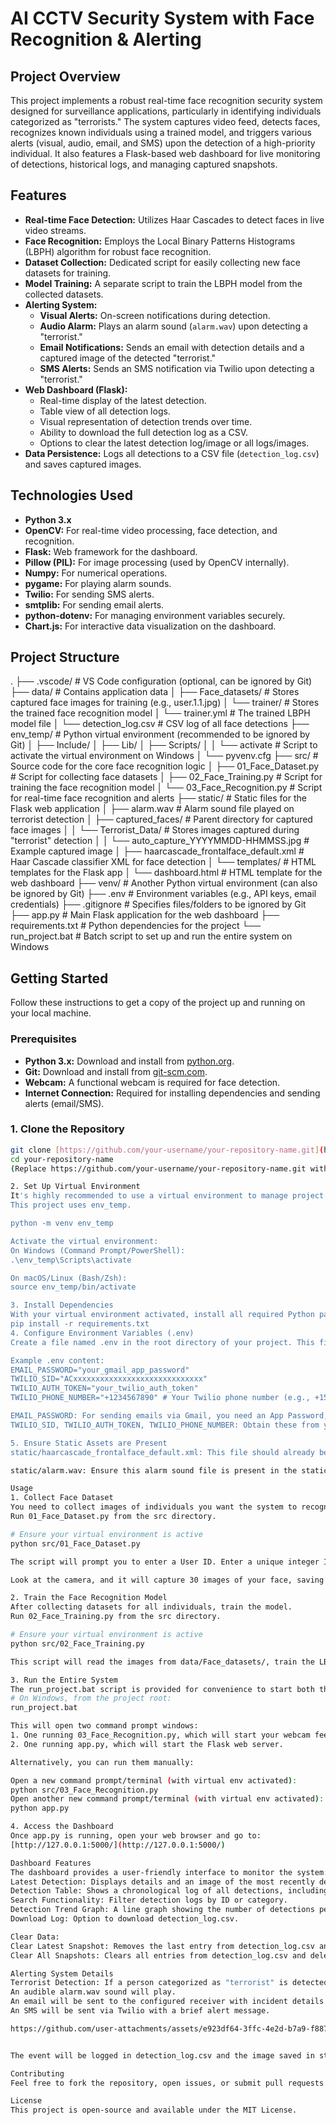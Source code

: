# AI CCTV Security System with Face Recognition & Alerting

## Project Overview

This project implements a robust real-time face recognition security system designed for surveillance applications, particularly in identifying individuals categorized as "terrorists." The system captures video feed, detects faces, recognizes known individuals using a trained model, and triggers various alerts (visual, audio, email, and SMS) upon the detection of a high-priority individual. It also features a Flask-based web dashboard for live monitoring of detections, historical logs, and managing captured snapshots.

## Features

* **Real-time Face Detection:** Utilizes Haar Cascades to detect faces in live video streams.
* **Face Recognition:** Employs the Local Binary Patterns Histograms (LBPH) algorithm for robust face recognition.
* **Dataset Collection:** Dedicated script for easily collecting new face datasets for training.
* **Model Training:** A separate script to train the LBPH model from the collected datasets.
* **Alerting System:**
    * **Visual Alerts:** On-screen notifications during detection.
    * **Audio Alarm:** Plays an alarm sound (`alarm.wav`) upon detecting a "terrorist."
    * **Email Notifications:** Sends an email with detection details and a captured image of the detected "terrorist."
    * **SMS Alerts:** Sends an SMS notification via Twilio upon detecting a "terrorist."
* **Web Dashboard (Flask):**
    * Real-time display of the latest detection.
    * Table view of all detection logs.
    * Visual representation of detection trends over time.
    * Ability to download the full detection log as a CSV.
    * Options to clear the latest detection log/image or all logs/images.
* **Data Persistence:** Logs all detections to a CSV file (`detection_log.csv`) and saves captured images.

## Technologies Used

* **Python 3.x**
* **OpenCV:** For real-time video processing, face detection, and recognition.
* **Flask:** Web framework for the dashboard.
* **Pillow (PIL):** For image processing (used by OpenCV internally).
* **Numpy:** For numerical operations.
* **pygame:** For playing alarm sounds.
* **Twilio:** For sending SMS alerts.
* **smtplib:** For sending email alerts.
* **python-dotenv:** For managing environment variables securely.
* **Chart.js:** For interactive data visualization on the dashboard.

## Project Structure
.
├── .vscode/                     # VS Code configuration (optional, can be ignored by Git)
├── data/                        # Contains application data
│   ├── Face_datasets/           # Stores captured face images for training (e.g., user.1.1.jpg)
│   └── trainer/                 # Stores the trained face recognition model
│       └── trainer.yml          # The trained LBPH model file
│   └── detection_log.csv        # CSV log of all face detections
├── env_temp/                    # Python virtual environment (recommended to be ignored by Git)
│   ├── Include/
│   ├── Lib/
│   ├── Scripts/
│   │   └── activate             # Script to activate the virtual environment on Windows
│   └── pyvenv.cfg
├── src/                         # Source code for the core face recognition logic
│   ├── 01_Face_Dataset.py       # Script for collecting face datasets
│   ├── 02_Face_Training.py      # Script for training the face recognition model
│   └── 03_Face_Recognition.py   # Script for real-time face recognition and alerts
├── static/                      # Static files for the Flask web application
│   ├── alarm.wav                # Alarm sound file played on terrorist detection
│   ├── captured_faces/          # Parent directory for captured face images
│   │   └── Terrorist_Data/      # Stores images captured during "terrorist" detection
│   │       └── auto_capture_YYYYMMDD-HHMMSS.jpg # Example captured image
│   ├── haarcascade_frontalface_default.xml # Haar Cascade classifier XML for face detection
│   └── templates/               # HTML templates for the Flask app
│       └── dashboard.html       # HTML template for the web dashboard
├── venv/                        # Another Python virtual environment (can also be ignored by Git)
├── .env                         # Environment variables (e.g., API keys, email credentials)
├── .gitignore                   # Specifies files/folders to be ignored by Git
├── app.py                       # Main Flask application for the web dashboard
├── requirements.txt             # Python dependencies for the project
└── run_project.bat              # Batch script to set up and run the entire system on Windows

## Getting Started

Follow these instructions to get a copy of the project up and running on your local machine.

### Prerequisites

* **Python 3.x:** Download and install from [python.org](https://www.python.org/).
* **Git:** Download and install from [git-scm.com](https://git-scm.com/).
* **Webcam:** A functional webcam is required for face detection.
* **Internet Connection:** Required for installing dependencies and sending alerts (email/SMS).

### 1. Clone the Repository

```bash
git clone [https://github.com/your-username/your-repository-name.git](https://github.com/your-username/your-repository-name.git)
cd your-repository-name
(Replace https://github.com/your-username/your-repository-name.git with your actual repository URL).

2. Set Up Virtual Environment
It's highly recommended to use a virtual environment to manage project dependencies.
This project uses env_temp.

python -m venv env_temp

Activate the virtual environment:
On Windows (Command Prompt/PowerShell):
.\env_temp\Scripts\activate

On macOS/Linux (Bash/Zsh):
source env_temp/bin/activate

3. Install Dependencies
With your virtual environment activated, install all required Python packages:
pip install -r requirements.txt
4. Configure Environment Variables (.env)
Create a file named .env in the root directory of your project. This file will store sensitive credentials for email and Twilio.

Example .env content:
EMAIL_PASSWORD="your_gmail_app_password"
TWILIO_SID="ACxxxxxxxxxxxxxxxxxxxxxxxxxxxxx"
TWILIO_AUTH_TOKEN="your_twilio_auth_token"
TWILIO_PHONE_NUMBER="+1234567890" # Your Twilio phone number (e.g., +15017122661)

EMAIL_PASSWORD: For sending emails via Gmail, you need an App Password, not your regular Gmail password. Generate one from your Google Account security settings.
TWILIO_SID, TWILIO_AUTH_TOKEN, TWILIO_PHONE_NUMBER: Obtain these from your Twilio account dashboard.

5. Ensure Static Assets are Present
static/haarcascade_frontalface_default.xml: This file should already be in your repository. It's essential for face detection.

static/alarm.wav: Ensure this alarm sound file is present in the static/ directory.

Usage
1. Collect Face Dataset
You need to collect images of individuals you want the system to recognize.
Run 01_Face_Dataset.py from the src directory.

# Ensure your virtual environment is active
python src/01_Face_Dataset.py

The script will prompt you to enter a User ID. Enter a unique integer ID for each person.

Look at the camera, and it will capture 30 images of your face, saving them in data/Face_datasets/.

2. Train the Face Recognition Model
After collecting datasets for all individuals, train the model.
Run 02_Face_Training.py from the src directory.

# Ensure your virtual environment is active
python src/02_Face_Training.py

This script will read the images from data/Face_datasets/, train the LBPH model, and save the trainer.yml file in data/trainer/.

3. Run the Entire System
The run_project.bat script is provided for convenience to start both the face recognition logic and the Flask dashboard simultaneously.
# On Windows, from the project root:
run_project.bat

This will open two command prompt windows:
1. One running 03_Face_Recognition.py, which will start your webcam feed.
2. One running app.py, which will start the Flask web server.

Alternatively, you can run them manually:

Open a new command prompt/terminal (with virtual env activated):
python src/03_Face_Recognition.py
Open another new command prompt/terminal (with virtual env activated):
python app.py

4. Access the Dashboard
Once app.py is running, open your web browser and go to:
[http://127.0.0.1:5000/](http://127.0.0.1:5000/)

Dashboard Features
The dashboard provides a user-friendly interface to monitor the system:
Latest Detection: Displays details and an image of the most recently detected person.
Detection Table: Shows a chronological log of all detections, including timestamp, name/ID, category, and a link to the captured image.
Search Functionality: Filter detection logs by ID or category.
Detection Trend Graph: A line graph showing the number of detections per day.
Download Log: Option to download detection_log.csv.

Clear Data:
Clear Latest Snapshot: Removes the last entry from detection_log.csv and deletes its corresponding image from static/captured_faces/Terrorist_Data/.
Clear All Snapshots: Clears all entries from detection_log.csv and deletes all captured images from static/captured_faces/Terrorist_Data/.

Alerting System Details
Terrorist Detection: If a person categorized as "terrorist" is detected by 03_Face_Recognition.py:
An audible alarm.wav sound will play.
An email will be sent to the configured receiver with incident details and a captured image.
An SMS will be sent via Twilio with a brief alert message.

https://github.com/user-attachments/assets/e923df64-3ffc-4e2d-b7a9-f887caa0a7a0


The event will be logged in detection_log.csv and the image saved in static/captured_faces/Terrorist_Data/.

Contributing
Feel free to fork the repository, open issues, or submit pull requests.

License
This project is open-source and available under the MIT License.
